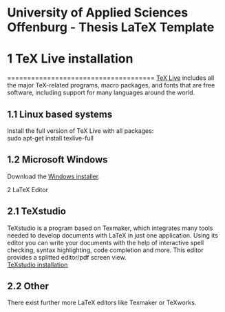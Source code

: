 # University of Applied Sciences Offenburg - Thesis LaTeX Template

# 1 TeX Live installation
=====================================
[TeX Live](https://www.tug.org/texlive/) includes all the major TeX-related programs, macro packages, and fonts that are free software, including support for many languages around the world.

## 1.1 Linux based systems
Install the full version of TeX Live with all packages:  
sudo apt-get install texlive-full

## 1.2 Microsoft Windows
Download the [Windows installer](https://www.tug.org/texlive/).

2 LaTeX Editor

## 2.1 TeXstudio
TeXstudio is a program based on Texmaker, which integrates many tools needed to develop documents with LaTeX in just one application. Using its editor you can write your documents with the help of interactive spell checking, syntax highlighting, code completion and more. This editor provides a splitted editor/pdf screen view.  
[TeXstudio installation](https://apps.ubuntu.com/cat/applications/texstudio/)

## 2.2 Other
There exist further more LaTeX editors like Texmaker or TeXworks.
